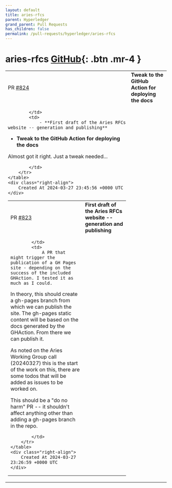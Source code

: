 ```yaml
---
layout: default
title: aries-rfcs
parent: Hyperledger
grand_parent: Pull Requests
has_children: false
permalink: /pull-requests/hyperledger/aries-rfcs
---
```


# aries-rfcs <span class="fs-3 right-align">[GitHub](https://github.com/hyperledger/aries-rfcs){: .btn .mr-4 }</span>


<div>
    <table>
        <tr>
            <td>
                PR <a href="https://github.com/hyperledger/aries-rfcs/pull/824" class=".btn">#824</a>
            </td>
            <td>
                <b>
                    Tweak to the GitHub Action for deploying the docs
                </b>
            </td>
        </tr>
        <tr>
            <td>
                
            </td>
            <td>
                - **First draft of the Aries RFCs website -- generation and publishing**
- **Tweak to the GitHub Action for deploying the docs**

Almost got it right. Just a tweak needed...

            </td>
        </tr>
    </table>
    <div class="right-align">
        Created At 2024-03-27 23:45:56 +0000 UTC
    </div>
</div>

<div>
    <table>
        <tr>
            <td>
                PR <a href="https://github.com/hyperledger/aries-rfcs/pull/823" class=".btn">#823</a>
            </td>
            <td>
                <b>
                    First draft of the Aries RFCs website -- generation and publishing
                </b>
            </td>
        </tr>
        <tr>
            <td>
                
            </td>
            <td>
                A PR that might trigger the publication of a GH Pages site - depending on the success of the included GHAction. I tested it as much as I could.

In theory, this should create a gh-pages branch from which we can publish the site. The gh-pages static content will be based on the docs generated by the GHAction. From there we can publish it.

As noted on the Aries Working Group call (20240327) this is the start of the work on this, there are some todos that will be added as issues to be worked on.

This should be a "do no harm" PR -- it shouldn't affect anything other than adding a gh-pages branch in the repo.

            </td>
        </tr>
    </table>
    <div class="right-align">
        Created At 2024-03-27 23:26:59 +0000 UTC
    </div>
</div>

